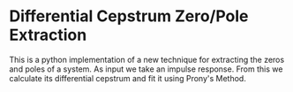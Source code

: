 # Differential Cepstrum Zero/Pole Extraction  
This is a python implementation of a new technique for extracting the zeros and poles of a system. As input we take an impulse response. From this we calculate its differential cepstrum and fit it using Prony's Method.  
